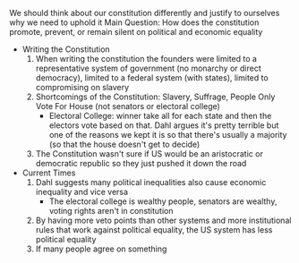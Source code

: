 We should think about our constitution differently and justify to ourselves why we need to uphold it
Main Question: How does the constitution promote, prevent, or remain silent on political and economic equality
- Writing the Constitution
	1. When writing the constitution the founders were limited to a representative system of government (no monarchy or direct democracy), limited to a federal system (with states), limited to compromising on slavery
	2. Shortcomings of the Constitution: Slavery, Suffrage, People Only Vote For House (not senators or electoral college)
		- Electoral College: winner take all for each state and then the electors vote based on that. Dahl argues it's pretty terrible but one of the reasons we kept it is so that there's usually a majority (so that the house doesn't get to decide)
	3. The Constitution wasn't sure if US would be an aristocratic or democratic republic so they just pushed it down the road
- Current Times
	1. Dahl suggests many political inequalities also cause economic inequality and vice versa
		- The electoral college is wealthy people, senators are wealthy, voting rights aren't in constitution 
	2. By having more veto points than other systems and more institutional rules that work against political equality, the US system has less political equality
	3. If many people agree on something